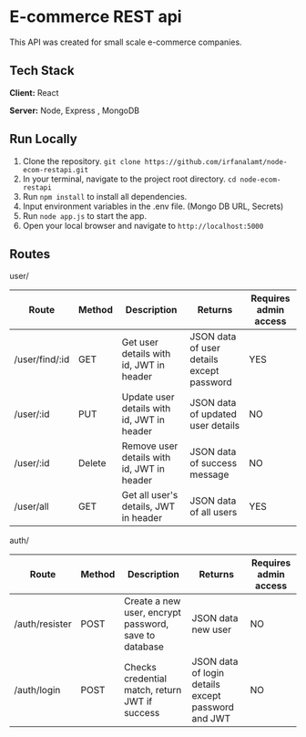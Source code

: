 # E-commerce REST api

This API was created for small scale e-commerce companies.

## Tech Stack

**Client:** React

**Server:** Node, Express , MongoDB

## Run Locally

1. Clone the repository.
   `git clone https://github.com/irfanalamt/node-ecom-restapi.git`
2. In your terminal, navigate to the project root directory.
   `cd node-ecom-restapi `
3. Run `npm install` to install all dependencies.
4. Input environment variables in the .env file. (Mongo DB URL, Secrets)
5. Run `node app.js` to start the app.
6. Open your local browser and navigate to `http://localhost:5000`

## Routes

user/

| Route          | Method | Description                                | Returns                                   | Requires admin access |
| -------------- | ------ | ------------------------------------------ | ----------------------------------------- | --------------------- |
| /user/find/:id | GET    | Get user details with id, JWT in header    | JSON data of user details except password | YES                   |
| /user/:id      | PUT    | Update user details with id, JWT in header | JSON data of updated user details         | NO                    |
| /user/:id      | Delete | Remove user details with id, JWT in header | JSON data of success message              | NO                    |
| /user/all      | GET    | Get all user's details, JWT in header      | JSON data of all users                    | YES                   |

auth/

| Route          | Method | Description                                           | Returns                                            | Requires admin access |
| -------------- | ------ | ----------------------------------------------------- | -------------------------------------------------- | --------------------- |
| /auth/resister | POST   | Create a new user, encrypt password, save to database | JSON data new user                                 | NO                    |
| /auth/login    | POST   | Checks credential match, return JWT if success        | JSON data of login details except password and JWT | NO                    |
